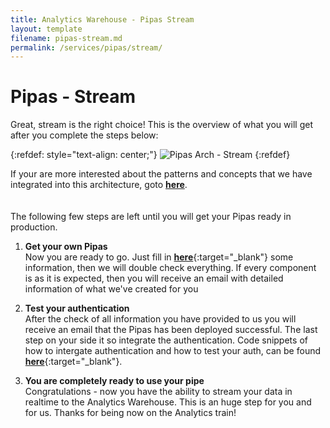 ```yaml
---
title: Analytics Warehouse - Pipas Stream
layout: template
filename: pipas-stream.md
permalink: /services/pipas/stream/
--- 
```

# Pipas - Stream
Great, stream is the right choice! This is the overview of what you will get after you complete the steps below:

{:refdef: style="text-align: center;"}
![Pipas Arch - Stream]({{site.baseurl}}/2-arch-principles-tenet/pipas/stream-arch-pic.png)
{:refdef}

If your are more interested about the patterns and concepts that we have integrated into this architecture, goto [**here**]({{site.baseurl}}/arch-principles-tenet/ref-patterns/pipas-stream/).
<br/><br/><br/>
The following few steps are left until you will get your Pipas ready in production.

1. **Get your own Pipas**<br/>
Now you are ready to go. Just fill in [**here**](https://forms.gle/aqMAffUZVa3yj2aT8){:target="_blank"} some information, then we will double check everything. If every component is as it is expected, then you will receive an email with detailed information of what we've created for you

2. **Test your authentication**<br/>
After the check of all information you have provided to us you will receive an email that the Pipas has been deployed successful. The last step on your side it so integrate the authentication. Code snippets of how to intergate authentication and how to test your auth, can be found [**here**]({{site.baseurl}}/services/pipas/stream/test-auth/){:target="_blank"}.

3. **You are completely ready to use your pipe**<br/>
Congratulations - now you have the ability to stream your data in realtime to the Analytics Warehouse. This is an huge step for you and for us. Thanks for being now on the Analytics train!